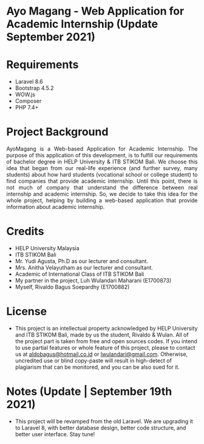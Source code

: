 # Ayo Magang - Web Application for Academic Internship (Update September 2021)
Requirements
============
* Laravel 8.6
* Bootstrap 4.5.2
* WOW.js
* Composer
* PHP 7.4+

Project Background
============
<p align="justify">
AyoMagang is a Web-based Application for Academic Internship. The purpose of this application of this development,
is to fulfill our requirements of bachelor degree in HELP University & ITB STIKOM Bali. We choose this idea
that began from our real-life experience (and further survey, many students) about how hard students (vocational school or college student)
to find companies that provide academic internship. Until this point, there is not much of company that understand the difference between
real internship and academic internship. So, we decide to take this idea for the whole project, helping by building a web-based application that provide information about academic internship.
</p>

Credits
=======

* HELP University Malaysia<br>
* ITB STIKOM Bali<br>
* Mr. Yudi Agusta, Ph.D as our lecturer and consultant.
* Mrs. Anitha Velayutham as our lecturer and consultant.
* Academic of International Class of ITB STIKOM Bali
* My partner in the project, Luh Wulandari Maharani (E1700873)
* Myself, Rivaldo Bagus Soepardhy (E1700882)

License
=======

* This project is an intellectual property acknowledged by HELP University and ITB STIKOM Bali, made by us the student, Rivaldo & Wulan. All of the project part is taken from free and open sources codes. If you intend to use partial features or whole feature of this project, please to contact us at aldobagus@hotmail.co.id or lwulandari@gmail.com. Otherwise, uncredited use or blind copy-paste will result in high-detect of plagiarism that can be monitored, and you can be also sued for it.</br>

Notes (Update | September 19th 2021)
=============================
* This project will be revamped from the old Laravel. We are upgrading it to Laravel 8, with better database design, better code structure, and better user interface. Stay tune!
